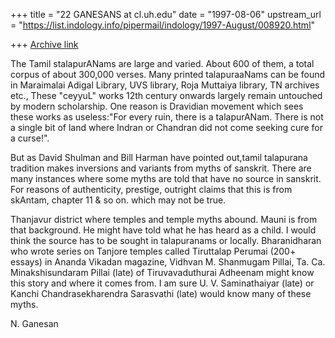 +++
title = "22 GANESANS at cl.uh.edu"
date = "1997-08-06"
upstream_url = "https://list.indology.info/pipermail/indology/1997-August/008920.html"

+++
[Archive link](https://list.indology.info/pipermail/indology/1997-August/008920.html)



The Tamil stalapurANams are large and varied. About 600 of them,
a total corpus of about 300,000 verses. Many printed talapuraaNams
can be found in Maraimalai Adigal Library, UVS library, Roja Muttaiya
library, TN archives etc., These "ceyyuL" works 12th century onwards
largely remain untouched by modern scholarship. One reason is Dravidian
movement which sees these works as useless:"For every ruin, there is a
talapurANam. There is not a single bit of land where Indran or Chandran
did not come seeking cure for a curse!".

But as David Shulman and Bill Harman have pointed out,tamil talapurana tradition
makes inversions and variants from myths of sanskrit. There are many instances
 where some myths are told that have no source in sanskrit. For reasons of
 authenticity, prestige, outright claims that this is from skAntam, chapter 11
 & so on. which may not be true.

Thanjavur district where temples and temple myths abound. Mauni
is from that background. He might have told what he has heard as a child.
I would think the source has to be sought in talapuranams or locally.
Bharanidharan who wrote series on Tanjore temples called Tiruttalap
Perumai (200+ essays) in Ananda Vikadan magazine, Vidhvan M. Shanmugam Pillai,
Ta. Ca. Minakshisundaram Pillai (late) of Tiruvavaduthurai Adheenam
might know this story and where it comes from. I am sure
U. V. Saminathaiyar (late) or Kanchi  Chandrasekharendra Sarasvathi (late)
would know many of these myths.

N. Ganesan







